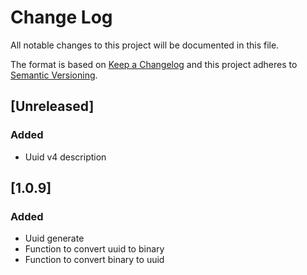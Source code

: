 # Change Log
All notable changes to this project will be documented in this file.

The format is based on [Keep a Changelog](http://keepachangelog.com/)
and this project adheres to [Semantic Versioning](http://semver.org/).

## [Unreleased]
### Added
- Uuid v4 description

## [1.0.9]
### Added
- Uuid generate
- Function to convert uuid to binary
- Function to convert binary to uuid
